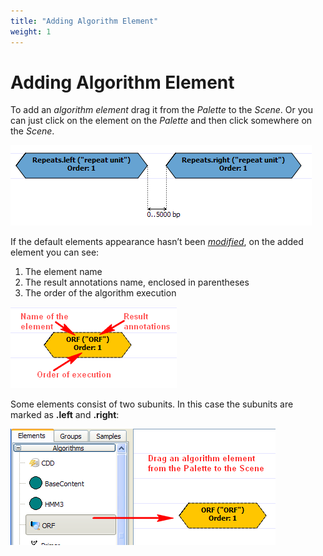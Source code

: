 ```yaml
---
title: "Adding Algorithm Element"
weight: 1
---
```



# Adding Algorithm Element

To add an _algorithm element_ drag it from the _Palette_ to the _Scene_. Or you can just click on the element on the _Palette_ and then click somewhere on the _Scene_.


![](/images/65930623/65930624.png)

If the default elements appearance hasn’t been [_modified_](changing-algorithm-element-appearance.md), on the added element you can see:

1.  The element name
2.  The result annotations name, enclosed in parentheses
3.  The order of the algorithm execution


![](/images/65930623/65930625.png)

Some elements consist of two subunits. In this case the subunits are marked as **.left** and **.right**:


![](/images/65930623/65930626.png)
